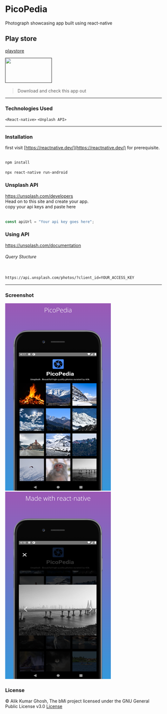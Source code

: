 # PicoPedia
Photograph showcasing app built using react-native


## Play store 
[playstore]()

<a href=""> <img src="https://play.google.com/intl/en_us/badges/static/images/badges/en_badge_web_generic.png" width="150" height="80"> </a>

> Download and check this app out 

---

### Technologies Used
` <React-native> `
` <Unplash API>  `

---

### Installation
first visit [https://reactnative.dev/](https://reactnative.dev/) for prerequisite.
```

npm install

npx react-native run-android

```

### Unsplash API

<a href="https://unsplash.com/developers">https://unsplash.com/developers</a> <br>
Head on to this site and create your app.
<br>
copy your api keys and paste here 

```javascript

const apiUrl = "Your api key goes here";

```

### Using API

<a href="https://unsplash.com/documentation">https://unsplash.com/documentation</a> <br>

<h6>Query Stucture</h6>

```html

https://api.unsplash.com/photos/?client_id=YOUR_ACCESS_KEY

```

---
 
 ### Screenshot
 
 <img src="/assets/screenshot_1.png" width="340" height="600"> <img src="/assets/screenshot_2.png" width="340" height="600">
 
 ### License
 
 © Alik Kumar Ghosh, The bMi project licensed under the GNU General Public License v3.0 [License](https://github.com/Alik-Kumar-Ghosh/bMi/blob/main/LICENSE)
 
